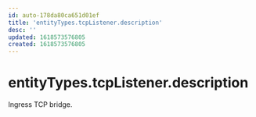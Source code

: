 ```yaml
---
id: auto-178da80ca651d01ef
title: 'entityTypes.tcpListener.description'
desc: ''
updated: 1618573576805
created: 1618573576805
---
```

# entityTypes.tcpListener.description

Ingress TCP bridge.